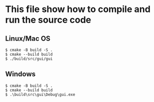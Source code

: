 # This file show how to compile and run the source code
## Linux/Mac OS
```
$ cmake -B build -S .
$ cmake --build build
$ ./build/src/gui/gui
```

## Windows
```
$ cmake -B build -S .
$ cmake --build build
$ .\build\src\gui\Debug\gui.exe
```